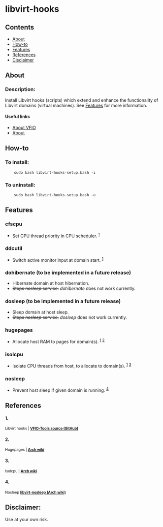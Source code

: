 # libvirt-hooks

## Contents
* [About](#about)
* [How-to](#how-to)
* [Features](#features)
* [References](#references)
* [Disclaimer](#disclaimer)

## About
### Description:
Install Libvirt hooks (scripts) which extend and enhance the functionality of Libvirt domains (virtual machines). See [Features](#features) for more information.

#### Useful links
* [About VFIO](https://www.kernel.org/doc/html/latest/driver-api/vfio.html)
* [About](https://libvirt.org/hooks.html)

## How-to
### To install:

        sudo bash libvirt-hooks-setup.bash -i

### To uninstall:

        sudo bash libvirt-hooks-setup.bash -u

## Features
### cfscpu
  * Set CPU thread priority in CPU scheduler. <sup>[1](#1)</sup>
### ddcutil
  * Switch active monitor input at domain start. <sup>[1](#1)</sup>
### dohibernate (to be implemented in a future release)
  * Hibernate domain at host hibernation.
  * ~~Stops *nosleep* service.~~ *dohibernate* does not work currently.
### dosleep (to be implemented in a future release)
  * Sleep domain at host sleep.
  * ~~Stops *nosleep* service.~~ *dosleep* does not work currently.
### hugepages
  * Allocate host RAM to pages for domain(s). <sup>[1](#1)</sup> <sup>[2](#2)</sup>
### isolcpu
  * Isolate CPU threads from host, to allocate to domain(s). <sup>[1](#1)</sup> <sup>[3](#3)</sup>
### nosleep
  * Prevent host sleep if given domain is running. <sup>[4](#4)</sup>

## References
#### 1.
<sub>Libvirt hooks | **[VFIO-Tools source (GitHub)](https://github.com/PassthroughPOST/VFIO-Tools)**</sub>

#### 2.
<sub>Hugepages | **[Arch wiki](https://wiki.archlinux.org/title/PCI_passthrough_via_OVMF#Huge_memory_pages)**</sub>

#### 3.
<sub>Isolcpu | **[Arch wiki](https://wiki.archlinux.org/title/PCI_passthrough_via_OVMF#CPU_pinning)**</sub>

#### 4.
<sub>Nosleep **[libvirt-nosleep (Arch wiki)](https://wiki.archlinux.org/title/PCI_passthrough_via_OVMF#Host_lockup_if_Guest_is_left_running_during_sleep)**</sub>

## Disclaimer:
Use at your own risk.
